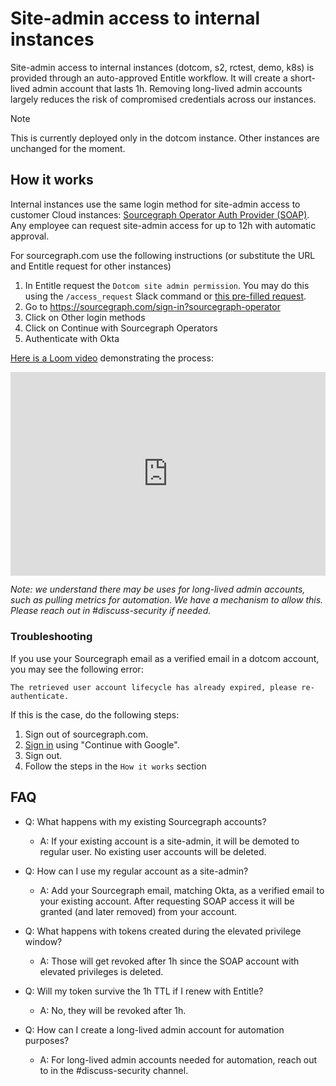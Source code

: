 # Site-admin access to internal instances

Site-admin access to internal instances (dotcom, s2, rctest, demo, k8s) is provided through an auto-approved Entitle workflow. It will create a short-lived admin account that lasts 1h. Removing long-lived admin accounts largely reduces the risk of compromised credentials across our instances.

> [!NOTE]
> This is currently deployed only in the dotcom instance. Other instances are unchanged for the moment.

## How it works

Internal instances use the same login method for site-admin access to customer Cloud instances: [Sourcegraph Operator Auth Provider (SOAP)](../cloud/technical-docs/oidc_site_admin.md#sourcegraph-teammate-access-to-cloud-instances). Any employee can request site-admin access for up to 12h with automatic approval.

For sourcegraph.com use the following instructions (or substitute the URL and Entitle request for other instances)

1. In Entitle request the `Dotcom site admin permission`. You may do this using the `/access_request` Slack command or [this pre-filled request](https://app.entitle.io/request?targetType=resource&duration=3600&justification=PLEASE%20INCLUDE%20A%20JUSTIFICATION%20-%20SOC2%20AUDITORS%20CHECK%20THIS&integrationId=2a973813-5df5-4572-9982-0169d1deca3b&resourceId=ffe6f48e-45d5-456d-a476-07ab3d27163e&roleId=d3818374-f1ea-433b-aa1a-dacc9f07f996&grantMethodId=d3818374-f1ea-433b-aa1a-dacc9f07f996).
2. Go to https://sourcegraph.com/sign-in?sourcegraph-operator
3. Click on Other login methods
4. Click on Continue with Sourcegraph Operators
5. Authenticate with Okta

[Here is a Loom video](https://www.loom.com/share/3664a109ab2c4914b3afd4d47bb8d7a8?sid=7627c7f5-984a-45cd-87c2-48c8633956af) demonstrating the process:

<div style="position: relative; padding-bottom: 64.63195691202873%; height: 0;"><iframe src="https://www.loom.com/embed/3664a109ab2c4914b3afd4d47bb8d7a8?sid=f9d7dd52-3e55-448b-a61c-09279d2736ad" frameborder="0" webkitallowfullscreen mozallowfullscreen allowfullscreen style="position: absolute; top: 0; left: 0; width: 100%; height: 100%;"></iframe></div>

_*Note*: we understand there may be uses for long-lived admin accounts, such as pulling metrics for automation. We have a mechanism to allow this. Please reach out in #discuss-security if needed._

### Troubleshooting

If you use your Sourcegraph email as a verified email in a dotcom account, you may see the following error:

```
The retrieved user account lifecycle has already expired, please re-authenticate.
```

If this is the case, do the following steps:

1. Sign out of sourcegraph.com.
2. [Sign in](https://sourcegraph.com/sign-in?returnTo=/search) using "Continue with Google".
3. Sign out.
4. Follow the steps in the `How it works` section

## FAQ

- Q: What happens with my existing Sourcegraph accounts?

  - A: If your existing account is a site-admin, it will be demoted to regular user. No existing user accounts will be deleted.

- Q: How can I use my regular account as a site-admin?

  - A: Add your Sourcegraph email, matching Okta, as a verified email to your existing account. After requesting SOAP access it will be granted (and later removed) from your account.

- Q: What happens with tokens created during the elevated privilege window?

  - A: Those will get revoked after 1h since the SOAP account with elevated privileges is deleted.

- Q: Will my token survive the 1h TTL if I renew with Entitle?

  - A: No, they will be revoked after 1h.

- Q: How can I create a long-lived admin account for automation purposes?

  - A: For long-lived admin accounts needed for automation, reach out to in the #discuss-security channel.
